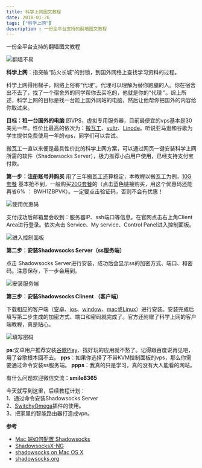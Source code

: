 ```yaml
---
title: 科学上网图文教程
date: 2018-01-26
tags: ["科学上网"]
description : 一份全平台支持的翻墙图文教程
---
```


一份全平台支持的翻墙图文教程
<!-- excerpt -->
![翻墙不易](http://upload-images.jianshu.io/upload_images/1374969-2b60e6f0a92b0655.jpg?imageMogr2/auto-orient/strip%7CimageView2/2/w/1240)

 **科学上网**：指突破“防火长城”的封锁，到国外网络上查找学习资料的过程。

科学上网得用梯子，网络上俗称“代理”。代理可以理解为替你跑腿的人。你在宿舍出不去了，找了一个宿舍外的同学帮你去买吃的，他就是你的“代理 ”。综上所述，科学上网的目标是找一台能上国外网站的电脑，然后让他帮你把国外的内容给你取过来。

**目标：租一台国外的电脑**
即VPS，虚拟专用服务器，目前最便宜的vps基本是30美元一年。性价比最高的依次为：[搬瓦工](https://bwh8.net/aff.php?aff=24326)、[vultr](https://www.vultr.com/)、[Linode](https://www.linode.com/)。听说亚马逊和谷歌为学生提供免费使用一年的vps，同学们可以尝试。

搬瓦工一直以来便是最具性价比的科学上网方案，可以通过网页一键安装科学上网所需的软件（Shadowsocks Server），极力推荐小白用户使用，已经支持支付宝付款。

**第一步：注册账号并购买**
用了三年搬瓦工还算稳定，本教程以搬瓦工为例，[10G套餐](https://bwh8.net/aff.php?aff=24326) 基本抢不到，一般购买[20G套餐](https://bwh1.net/aff.php?aff=24326&gid=1)的（点击蓝色链接购买，用这个优惠码还能再省6% ： BWH1ZBPVK）。一定要点击验证码，否则不会有优惠！

![使用优惠码](http://upload-images.jianshu.io/upload_images/1374969-6ea007ab7511c076.png?imageMogr2/auto-orient/strip%7CimageView2/2/w/1240)

支付成功后邮箱里会收到：服务器IP、ssh端口等信息。在官网点击右上角Client Area进行登录。依次点击 Service、My service、Control Panel进入控制面板。

![进入控制面板](http://upload-images.jianshu.io/upload_images/1374969-57cd9de9303630ee.png?imageMogr2/auto-orient/strip%7CimageView2/2/w/1240)


**第二步：安装Shadowsocks Server（ss服务端）**

点击 Shadowsocks Server进行安装，成功后会显示ss的加密方式、端口、和密码。注意保存，下一步会用到。

![安装服务端](http://upload-images.jianshu.io/upload_images/1374969-ba14d089261c9872.png?imageMogr2/auto-orient/strip%7CimageView2/2/w/1240)


**第三步：安装Shadowsocks Clinent （客户端）**

下载相应的客户端（[安卓](https://github.com/shadowsocks/shadowsocks-android/releases)、[ios](https://github.com/shadowsocks/shadowsocks-iOS/releases)、[window](https://github.com/shadowsocks/shadowsocks-windows/releases)、[mac](https://github.com/shadowsocks/ShadowsocksX-NG/releases)或[Linux](https://github.com/shadowsocks/shadowsocks-qt5/releases)）进行安装。安装完成后填写第二步生成的加密方式、端口和密码就完成了。官方还附赠了科学上网的客户端教程，真是贴心。

![填写密码](http://upload-images.jianshu.io/upload_images/1374969-7be799614a30354c.png?imageMogr2/auto-orient/strip%7CimageView2/2/w/1240)



**ps**:安卓用户推荐安装[谷歌Play](https://play.google.com/)、找好玩的应用就不愁了。记得跟百度说再见吧，用了谷歌根本回不去。
**pps**：如果你选择了不带KVM控制面板的vps，那么你需要通过命令安装ss服务端。
**ppps**：我真的只是学习，真的没有大人能看的网站。

有什么问题欢迎微信交流：**smile8365**

今天就写到这里，后续教程计划：  
1、通过命令安装Shadowsocks Server  
2、[SwitchyOmega](https://github.com/FelisCatus/SwitchyOmega)插件的使用。  
3、把家里的智能路由器打造成vpn。  

**参考**

- [Mac 端如何配置 Shadowsocks](http://16bing.com/2017/02/18/mac-shadowsocks/)
- [ShadowsocksX-NG](https://github.com/shadowsocks/ShadowsocksX-NG)
- [shadowsocks on Mac OS X](https://lvii.gitbooks.io/outman/content/ss.mac.html)
- [shadowsocks.org](https://shadowsocks.org/en/download/clients.html)